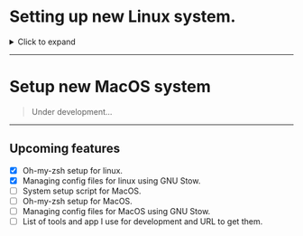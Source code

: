 # Setting up new Linux system.

<details>    
<summary> Click to expand</summary>

### STEP 0 Clone this repo in your home folder
```
git clone https://github.com/dushyantDevTips/.dotfiles.git
```
### STEP 1 Update and upgrade `apt`
```
sudo apt update && sudo apt upgrade
```
**Note:** *You may require to reboot your system for some of the updates to apply*

### STEP 2 Setup `ZSH`
```
sudo apt-get install zsh
```
### STEP 3 Install `Oh My Zsh`
```
sh -c "$(curl -fsSL https://raw.github.com/robbyrussell/oh-my-zsh/master/tools/install.sh)"
```
### STEP 4 Run `instal.sh` file from .dotfiles
```
sudo chmod u+x $HOME/.dotfiles/install.sh
```
```
sh $HOME/.dotfiles/install.sh 
```
**Note:** *System will require to reboot for the changes to take effect. So type `Y` if script ask for reboot or manually restart the system.*

### STEP 5 Change fonts for the terminal app

You will require to change fonts for you terminal else the terminal prompt may seem glitched.
To do that go to preferences of your gnome terminal and set `Fir Code` as custom font setting is your active profile.

![Setting Terminal app fonts](/linux/assets/fonts-preferance.png)

**Note:** *The example in Image is taken from `Pop_OS` for `GNOME Terminal app` for different flavour of linux and applications would be different.* 
</details>

---

# Setup new MacOS system

>Under development...

---

## Upcoming features 
- [x] Oh-my-zsh setup for linux.
- [x] Managing config files for linux using GNU Stow.
- [ ] System setup script for MacOS.
- [ ] Oh-my-zsh setup for MacOS.
- [ ] Managing config files for MacOS using GNU Stow.
- [ ] List of tools and app I use for development and URL to get them.
